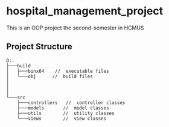 ﻿# hospital_management_project
This is an OOP project the second-semester in HCMUS


## Project Structure

```
D:.
├───build
│   ├───binx64    //  executable files
│   └───obj      //  build files
│       
│
│               
└───src
    ├───controllers   //  controller classes
    ├───models       //  model classes
    ├───utils        //  utility classes
    └───views        //  view classes
```